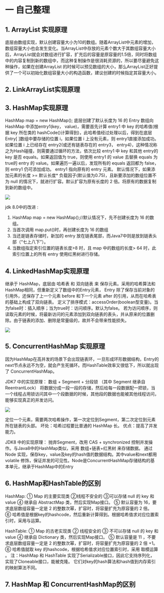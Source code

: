 # 一   自己整理

##  1.  ArrayList 实现原理 
底层由数组实现，默认创建容量大小为10的数组。随着ArrayList中元素的增加，数组容量大小也会发生变化。当ArrayList中存放的元素个数大于其数组容量大小后，ArrayList就会对数组进行扩容，扩充后的容量是原容量的1.5倍，同时将数组中的内容复制到新的数组中，而这种复制操作是很消耗资源的，所以要尽量避免这种操作，如果在创建ArrayList 的时候可以预见数组的大小，那么ArrayList正好提供了一个可以初始化数组容量大小的构造函数，建议创建的时候指定其容量大小。

##  2.   LinkArrayList实现原理

## 3.   HashMap实现原理
HashMap map = new HashMap();
底层创建了默认长度为 16 的 Entry 数组向 HashMap 中添加entry1(key， value)，需要首先计算 entry1 中 key 的哈希值(根据 key 所在类的 hashCode()计算得到)，此哈希值经过处理以后，得到在底层 Entry[ ]数组中要存储的位置 i，如果位置 i 上没有元素，则 entry1直接添加成功。如果位置 i 上已经存在 entry2(或还有链表存在的 entry3， entry4)，这种情况称之为Hash碰撞，则需要通过循环的方法，依次比较 entry1 中 key 和其他 entry的 key 是否 equals。如果返回值为 true，则使用 entry1 的 value 去替换 equals 为 true的 entry 的 value。如果遍历一遍以后，发现所有的 equals 返回都为 false，则 entry1 仍可添加成功。 entry1 指向原有的 entry 元素。
默认情况下，如果添加元素的长度 >= 默认长度* 负载因子(默认值为0.75)，且新要添加的数组位置不为 null 的情况下，就进行扩容。默认扩容为原有长度的 2 倍。将原有的数据复制到新的数组中。

![](https://upload-images.jianshu.io/upload_images/25046096-437bb53514f521f1.jpg?imageMogr2/auto-orient/strip%7CimageView2/2/w/1240)

jdk 8.0中的改进 :
1.  HashMap map = new HashMap();//默认情况下，先不创建长度为 16 的数组。
2.  当首次调用 map.put()时，再创建长度为 16 的数组
3. 当还是链表存储时，新加的 entry 放在链表尾部，而Java7中则是放到链表头部（“七上八下”）。
4.  当数组指定索引位置的链表长度>8 时，且 map 中的数组的长度> 64 时，此索引位置上的所有 entry 使用红黑树进行存储。

##  4.   LinkedHashMap实现原理
继承于 HashMap，底层由 哈希表 和 双向链表 来 保存元素。采用的哈希算法和HashMap相同，但重新定义了数组中的Entry元素， Entry 除了保存当前对象的引用外，还保存了上一个元素 before 和下一个元素 after 的引用，从而在哈希表的基础上构成了双向链表。
定义了排序模式：accessOrder(boolean型变量)。当为false时：插入顺序；当为true时：访问顺序。默认为false。  若为访问顺序，则读取元素的时候，将最新访问的元素添加到双向链表的表头，并从原来的位置删除。由于链表的添加、删除是常量级的，故并不会带来性能损失。

![](https://upload-images.jianshu.io/upload_images/25046096-c5ea24cef40b24e4.jpg?imageMogr2/auto-orient/strip%7CimageView2/2/w/1240)

## 5.   ConcurrentHashMap 实现原理
因为HashMap在高并发的场景下会出现链表环，一旦形成环形数据结构，Entry的next节点永远不为空，就会产生死循环。而HashTable效率又很低下，所以就出现了 ConcurrentHashMap。

JDK7 中的实现原理：
数组 + Segment + 分段锁  （其中 Segment 继承自ReentrantLock）
将数据分成一段一段的存储，然后给每一段数据配一把锁，当一个线程占用锁访问其中一个段数据的时候，其他段的数据也能被其他线程访问，能够实现真正的并发访问。

![](https://upload-images.jianshu.io/upload_images/25046096-c99454813b7d5fb5.jpg?imageMogr2/auto-orient/strip%7CimageView2/2/w/1240)

定位一个元素，需要两次哈希操作，第一次定位到Segment，第二次定位到元素所在链表的头部。
坏处：哈希过程要比普通的 HashMap 长。
优点：提高了并发能力。

JDK8 中的实现原理：
抛弃Segment，改用 CAS + synchronized 控制并发操作。与Java8中的HashMap类似，采用 数组+链表+红黑树 来存储数据。
通过 Node 实现，保存key，value及key的hash值的数据结构。其中value和next都用volatile 修饰，保证并发的可见性。Node是ConcurrentHashMap存储结构的基本单元，继承于HashMap中的Entry

## 6.    HashMap和HashTable的区别

HashMap: ① Map 的主要实现类
                 ②线程不安全的
                 ③可以存储 null 的 key 和 value
                 ④ 继承自 AbstractMap 类，然后实现Map接口。
                 ⑤ 默认容量为 16，要求底层数组容量一定是 2 的整数次幂，扩容时，将容量扩充为原容量的 2 倍。
                 ⑥ 哈希值是根据key的hashcode，然后重新计算得到。根据哈希值求对应位置索引时，采用与运算。
              
HashTable: ① Map 的古老实现类
                  ② 线程安全的
                  ③ 不可以存储 null 的 key 和 value
                  ④ 继承自 Dictionary 类，然后实现Map接口。
                  ⑤ 默认容量是 11 ，不要求底层数组容量一定是 2 的整数次幂，扩容时，将容量扩充为原容量的 2 倍 +1。
                  ⑥ 哈希值就取 key 的hashcode，根据哈希值求对应位置索引时，采用 取模运算 。
注：HashMap 和 HashTable 实现了Serializable接口，因此它支持序列化，实现了Cloneable接口，能被克隆。
它们对key的hash算法和hash值到内存索引的映射算法不同。

##  7.   HashMap 和  ConcurrentHashMap的区别

